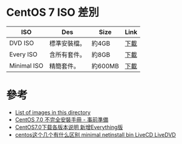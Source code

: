 # CentOS 7 ISO 差別
|ISO|Des|Size|Link|
|---|---|---|---|
|DVD ISO|標準安裝檔。|約4GB|[下載](http://isoredirect.centos.org/centos/7/isos/x86_64/CentOS-7-x86_64-DVD-1511.iso)|
|Every ISO|含所有套件。|約8GB|[下載](http://isoredirect.centos.org/centos/7/isos/x86_64/CentOS-7-x86_64-Everything-1511.iso)
|Minimal ISO|精簡套件。|約600MB|[下載](http://isoredirect.centos.org/centos/7/isos/x86_64/CentOS-7-x86_64-Minimal-1511.iso)

# 參考
* [List of images in this directory](http://mirror.centos.org/centos/7/isos/x86_64/0_README.txt)
* [CentOS 7.0 不完全安裝手冊 - 事前準備](http://blog.itist.tw/2014/07/centos7-prepare.html)
* [CentOS7.0下载各版本说明 新增Everything版](http://www.centoscn.com/CentOS/2014/0708/3268.html)
* [centos这个几个有什么区别 minimal netinstall bin LiveCD LiveDVD](http://bbs.chinaunix.net/thread-3758440-1-1.html)
